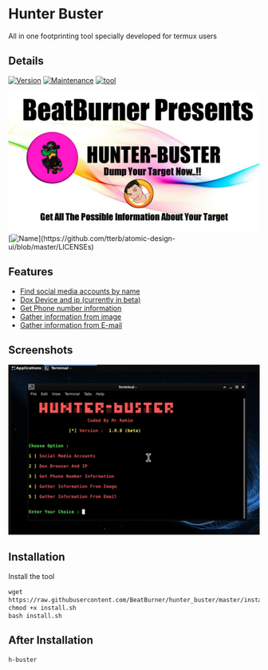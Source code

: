 
# Hunter Buster

All in one footprinting tool specially developed for termux users


## Details

[![Version](https://img.shields.io/badge/Version-Beta-yellowgreen)](https://github.com/tterb/atomic-design-ui/blob/master/LICENSEs)
[![Maintenance](https://img.shields.io/badge/Maintained-Yes-red)](https://opensource.org/licenses/)
[![tool](https://img.shields.io/badge/Tool-hbuster-blue)](http://www.gnu.org/licenses/agpl-3.0)

  
![Logo](https://github.com/BeatBurner/hunter_buster/blob/master/20210716_211401.jpg)
[![Name](https://img.shields.io/badge/Mr%20-Rahim-green?style=for-the-badge&logo=appveyor?)](https://github.com/tterb/atomic-design-ui/blob/master/LICENSEs)
## Features

 - [Find social media accounts by name](https://techyinfo.tech)
 - [Dox Device and ip (currently in beta)](https://techyinfi.tech)
 - [Get Phone number information](https://Techyinfo.tech)
 - [Gather information from image](https://Techyinfo.tech)
 - [Gather information from E-mail](https://Techyinfo.tech)

  
## Screenshots

![App Screenshot](https://github.com/BeatBurner/hunter_buster/blob/master/look.jpg)

  
## Installation

Install the tool

```cd $HOME
wget https://raw.githubusercontent.com/BeatBurner/hunter_buster/master/install.sh
chmod +x install.sh
bash install.sh
```
 ## After Installation
```
h-buster
```


